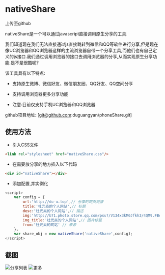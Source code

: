nativeShare
======
上传至github

nativeShare是一个可以通过javascript直接调用原生分享的工具.

我们知道现在我们无法直接通过js直接跳转到微信和QQ等软件进行分享,但是现在像UC浏览器和QQ浏览器这样的主流浏览器自带一个分享工具,而他们也有自己定义的js接口.我们通过调用浏览器的接口去调用浏览器的分享,从而实现原生分享功能.是不是很酷呢?

该工具具有以下特点:

* 支持原生微博、微信好友、微信朋友圈、QQ好友、QQ空间分享

* 支持调用浏览器更多分享功能

* 注意:目前仅支持手机UC浏览器和QQ浏览器

github项目地址:  [git@github.com:duguangyan/phoneShare.git]



使用方法
--------------------

* 引入CSS文件

``` html
<link rel="stylesheet" href="nativeShare.css"/>
```

* 在需要放分享的地方插入以下代码

``` html
<div id="nativeShare"></div>
```

* 添加配置,并实例化

``` javascript
<script>
    var config = {
        url:'http://du-u.top',// 分享的网页链接
        title:'杜光焱的个人网站',// 标题
        desc:'杜光焱的个人网站',// 描述
        img:'http://b71.photo.store.qq.com/psu?/V134x3kM0Jfkh3/4QM9.FBqiV9L7dtviidPZl9.Ue6Zrhj1aH3NfLutOuw!/b/YcAXZCqcQwAAYiEDYSohRAAA&bo=WALCAQAAAAABBLo!&rf=viewer_4',// 图片
        img_title:'杜光焱的个人网站',// 图片标题
        from:'杜光焱的网站' // 来源
    };
    var share_obj = new nativeShare('nativeShare',config);
</script>
```

截图
--------------------

![分享列表](http://i1.tietuku.com/5e6c8ab36cfb7990.jpg)
![更多](http://i1.tietuku.com/9f391d6e086aecad.jpg)

